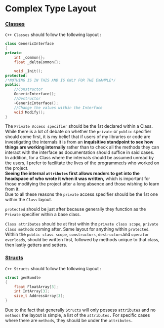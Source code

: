 # Complex Type Layout

### <u>Classes</u>

`C++ Classes` should follow the following layout :
``` cpp linenums="1"
class GenericInterface 
{
private:
	int _common{};
	float _deltaCommon{};

	void _Init();
protected:
/*NOTHING IS IN THIS AND IS ONLY FOR THE EXAMPLE*/
public:
	//Constructor
	GenericInterface();
	//Destructor
	~GenericInterface();
	//Change the values within the Interface
	void Modify();
}
```

The `Private Access specifier` should be the 1st declared within a Class.   
While there is a lot of debate on whether the `private` or `public` specifier should come first, it is my belief that if users of my libraries or code are investigating the internals it is from an **inquisitive standpoint to see how things are working internally** rather than to check all the methods they can interact with the interface as documentation should suffice in said cases.  
In addition, for a Class where the internals should be assumed unread by the users, I prefer to facilitate the lives of the programmer/s who worked on the project.   
**Seeing the internal `attributes` first allows readers to get into the headspace of who wrote it when it was written,** which is important for those modifying the project after a long absence and those wishing to learn from it.  
Due to all these reasons the `private` access specifier should be the 1st one within the `Class` layout.

`protected` should be just after because generally they function as the `Private` specifier within a base class.  

`Class attributes` should be at first within the `private class scope`, `private class methods` coming after. Same layout for anything within `protected`.   
Within the `public class scope`, `constructors`, `destructors`and `operator overloads`, should be written first, followed by methods unique to that class, then lastly getters and setters.  

### <u>Structs</u>

`C++ Structs` should follow the following layout :

``` cpp linenums="1"
struct genBundle 
{
	float FloatArray[3];
	int IntArray[3];
	size_t AddressArray[3];
}
```

Due to the fact that generally `Structs` will only possess `attributes` and no `methods` the layout is simple, a list of the `attributes.`
For specific cases where there are `methods`, they should be under the `attributes.`